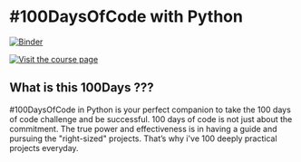 # #100DaysOfCode with Python 
[![Binder](https://mybinder.org/badge.svg)](https://mybinder.org/v2/gh/talkpython/100daysofcode-with-python-course.git/master)

[![Visit the course page](readme_resources/100days-course.png)](https://training.talkpython.fm/courses/explore_100days_in_python/100-days-of-code-in-python)


## What is this 100Days ??? 

#100DaysOfCode in Python is your perfect companion to take the 100 days of code challenge and be successful. 100 days of code is not just about the commitment. The true power and effectiveness is in having a guide and pursuing the "right-sized" projects. That’s why i've 100 deeply practical projects everyday.



